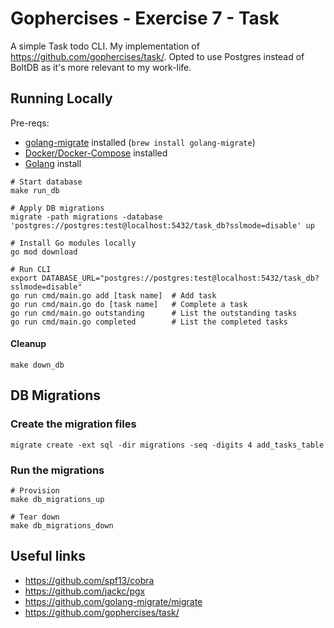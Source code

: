 # Gophercises - Exercise 7 - Task

A simple Task todo CLI. My implementation of https://github.com/gophercises/task/.
Opted to use Postgres instead of BoltDB as it's more relevant to my work-life.

## Running Locally

Pre-reqs:

- [golang-migrate](https://github.com/golang-migrate/migrate) installed (`brew install golang-migrate`)
- [Docker/Docker-Compose](https://www.docker.com/products/docker-desktop/) installed
- [Golang](https://go.dev/dl/) install

```shell
# Start database
make run_db

# Apply DB migrations
migrate -path migrations -database 'postgres://postgres:test@localhost:5432/task_db?sslmode=disable' up

# Install Go modules locally
go mod download                      

# Run CLI
export DATABASE_URL="postgres://postgres:test@localhost:5432/task_db?sslmode=disable"
go run cmd/main.go add [task name]  # Add task
go run cmd/main.go do [task name]   # Complete a task
go run cmd/main.go outstanding      # List the outstanding tasks
go run cmd/main.go completed        # List the completed tasks
```

#### Cleanup

```shell
make down_db
```

## DB Migrations

### Create the migration files

```shell
migrate create -ext sql -dir migrations -seq -digits 4 add_tasks_table
```

### Run the migrations

```shell
# Provision
make db_migrations_up

# Tear down
make db_migrations_down
```

## Useful links

- https://github.com/spf13/cobra
- https://github.com/jackc/pgx
- https://github.com/golang-migrate/migrate
- https://github.com/gophercises/task/